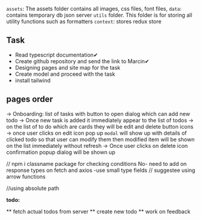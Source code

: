 `assets`: The assets folder contains all images, css files, font files,
`data`: contains temporary db json server
`utils` folder. This folder is for storing all utility functions such as formatters
`context`: stores redux store 

Task
----- 
- Read typescript documentation✔
- Create github repository and send the link to Marcin✔
- Designing pages and site map for the task
- Create model  and proceed with the task
- install tailwind

pages order
----------------

-> Onboarding: list of tasks with button to open dialog which can add new todo
-> Once new task is added it immediately appear to the list of todos 
-> on the list of to do which are cards they will be edit and delete button icons
-> once user clicks on edit icon pop up `modal` will show up with details of clicked todo so that user can modify them then 
modified item will be shown on the list immediately without refresh
-> Once user clicks on delete icon confirmation popup dialog will be shown up


// npm i classname package for checking conditions
No- need to add on response types on fetch and axios 
-use  small type fields 
// suggestee using arrow functions 

//using absolute path

**todo:**

** fetch actual todos from server
** create new todo
** work on feedback
